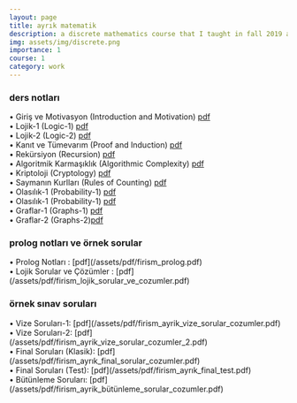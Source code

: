 ```yaml
---
layout: page
title: ayrık matematik
description: a discrete mathematics course that I taught in fall 2019 and 2020
img: assets/img/discrete.png
importance: 1
course: 1 
category: work
---
```


<h3>ders notları</h3>


  &#8226; Giriş ve Motivasyon (Introduction and Motivation) [pdf](/assets/pdf/firism_ayrik_matematik_giriş_motivasyon.pdf)<br />
  &#8226; Lojik-1 (Logic-1) [pdf](/assets/pdf/firism_ayrik_matematik_lojik_1.pdf)<br />
&#8226; Lojik-2 (Logic-2) [pdf](/assets/pdf/firism_ayrik_matematik_lojik_2.pdf)<br />
&#8226; Kanıt ve Tümevarım (Proof and Induction) [pdf](/assets/pdf/firism_ayrik_matematik_kanit_ve_tumevarim.pdf)<br />
&#8226; Rekürsiyon (Recursion) [pdf](/assets/pdf/firism_ayrik_matematik_rekürsiyon.pdf)<br />
&#8226; Algoritmik Karmaşıklık (Algorithmic Complexity) [pdf](/assets/pdf/firism_ayrik_matematik_algoritmik_karmaşıklık.pdf)<br />
&#8226;  Kriptoloji (Cryptology) [pdf](/assets/pdf/firism_ayrik_matematik_kriptoloji.pdf)<br />
&#8226; Saymanın Kurlları (Rules of Counting) [pdf](/assets/pdf/firism_ayrik_matematik_saymanin_kurallari.pdf)<br />
&#8226;  Olasılık-1 (Probability-1) [pdf](/assets/pdf/firism_ayrik_matematik_olasilik_1.pdf)<br />
&#8226;  Olasılık-1 (Probability-1) [pdf](/assets/pdf/firism_ayrik_matematik_olasilik_2.pdf)<br />
&#8226;  Graflar-1 (Graphs-1) [pdf](/assets/pdf/firism_ayrik_matematik_graflar_1.pdf)<br />
&#8226;  Graflar-2 (Graphs-2)[pdf](/assets/pdf/firism_ayrik_matematik_graflar_2.pdf)<br />

  

<h3>prolog notları ve örnek sorular </h3>
 &#8226; Prolog Notları : [pdf](/assets/pdf/firism_prolog.pdf)<br />
  &#8226; Lojik Sorular ve Çözümler : [pdf](/assets/pdf/firism_lojik_sorular_ve_cozumler.pdf)<br />

  

<h3>örnek sınav soruları</h3>
 &#8226; Vize Soruları-1: [pdf](/assets/pdf/firism_ayrik_vize_sorular_cozumler.pdf)<br />
  &#8226; Vize Soruları-2: [pdf](/assets/pdf/firism_ayrik_vize_sorular_cozumler_2.pdf)<br />
  &#8226; Final Soruları (Klasik): [pdf](/assets/pdf/firism_ayrık_final_sorular_cozumler.pdf)<br />
  &#8226; Final Soruları (Test): [pdf](/assets/pdf/firism_ayrık_final_test.pdf)<br />
 &#8226; Bütünleme Soruları: [pdf](/assets/pdf/firism_ayrik_bütünleme_sorular_cozumler.pdf)<br />


  

